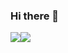 ### Hi there 👋

<!--
**carlosamuel8/carlosamuel8** is a ✨ _special_ ✨ repository because its `README.md` (this file) appears on your GitHub profile.

Here are some ideas to get you started:

- 🔭 I’m currently working on ...
- 🌱 I’m currently learning ...
- 👯 I’m looking to collaborate on ...
- 🤔 I’m looking for help with ...
- 💬 Ask me about ...
- 📫 How to reach me: ...
- 😄 Pronouns: ...
- ⚡ Fun fact: ...
-->

<div style = "display: flex">
<img src="https://github-readme-stats.vercel.app/api?username=carlosamuel8&show_icons=true&theme=algolia"></img>
<img src = "https://github-readme-stats.vercel.app/api/top-langs/?username=carlosamuel8&layout=algolia"> </img>
</div>
